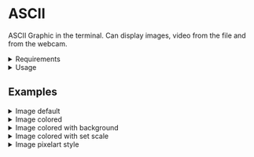 # ASCII
ASCII Graphic in the terminal.
Can display images, video from the file and from the webcam.

<details>
  <summary>Requirements</summary>

    OpenCV
    numba
</details>

<details>
  <summary>Usage</summary>

 ```
usage: main.py [-h] [-s SCALE] [-ch CHARS] [-c | -b | -p] path

positional arguments:
path                        Path to file, 0 for webcam video

options:
-h, --help                  Show this help message and exit
-s SCALE, --scale SCALE     Scale, default 70
-ch CHARS, --chars CHARS    Chars
-c, --colored               Colored, default false
-b, --bg                    Black background with colored image, default false
-p, --pixelart              Pixelart style, default false
 ```
</details>


## Examples
<details>
  <summary>Image default</summary>

![image_default](screenshots/image_default.gif)
</details>
<details>
  <summary>Image colored</summary>

![image_default](screenshots/image_colored.gif)
</details>
<details>
  <summary>Image colored with background</summary>

![image_default](screenshots/image_colored_with_background.gif)
</details>
<details>
  <summary>Image colored with set scale</summary>

![image_default](screenshots/image_colored_set_scale.gif)
</details>
<details>
  <summary>Image pixelart style</summary>

![image_default](screenshots/image_pixel.gif)
</details>